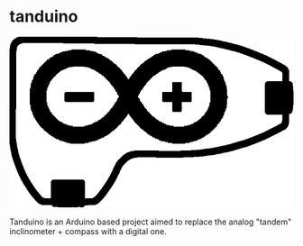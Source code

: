 # tanduino

![Tanduino](logo-full.png)

Tanduino is an Arduino based project aimed to replace the analog "tandem" inclinometer + compass with a digital one.
